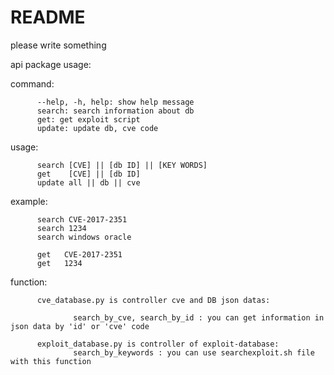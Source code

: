 # README
please write something

api package usage:

command:

          --help, -h, help: show help message
          search: search information about db
          get: get exploit script 
          update: update db, cve code
          
usage:

          search [CVE] || [db ID] || [KEY WORDS]
          get    [CVE] || [db ID]
          update all || db || cve
example:

          search CVE-2017-2351
          search 1234
          search windows oracle
          
          get   CVE-2017-2351
          get   1234
          
function:

          cve_database.py is controller cve and DB json datas:
          
                  search_by_cve, search_by_id : you can get information in json data by 'id' or 'cve' code
          
          exploit_database.py is controller of exploit-database:
                  search_by_keywords : you can use searchexploit.sh file with this function
